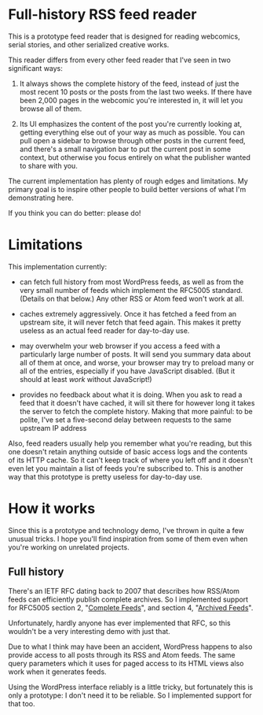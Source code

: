 Full-history RSS feed reader
============================

This is a prototype feed reader that is designed for reading webcomics,
serial stories, and other serialized creative works.

This reader differs from every other feed reader that I've seen in two
significant ways:

1. It always shows the complete history of the feed, instead of just the
   most recent 10 posts or the posts from the last two weeks. If there
   have been 2,000 pages in the webcomic you're interested in, it will
   let you browse all of them.

2. Its UI emphasizes the content of the post you're currently looking
   at, getting everything else out of your way as much as possible. You
   can pull open a sidebar to browse through other posts in the current
   feed, and there's a small navigation bar to put the current post in
   some context, but otherwise you focus entirely on what the publisher
   wanted to share with you.

The current implementation has plenty of rough edges and limitations. My
primary goal is to inspire other people to build better versions of what
I'm demonstrating here.

If you think you can do better: please do!


Limitations
===========

This implementation currently:

- can fetch full history from most WordPress feeds, as well as from the
  very small number of feeds which implement the RFC5005 standard.
  (Details on that below.) Any other RSS or Atom feed won't work at all.

- caches extremely aggressively. Once it has fetched a feed from an
  upstream site, it will never fetch that feed again. This makes it
  pretty useless as an actual feed reader for day-to-day use.

- may overwhelm your web browser if you access a feed with a
  particularly large number of posts. It will send you summary data
  about all of them at once, and worse, your browser may try to preload
  many or all of the entries, especially if you have JavaScript
  disabled. (But it should at least _work_ without JavaScript!)

- provides no feedback about what it is doing. When you ask to read a
  feed that it doesn't have cached, it will sit there for however long
  it takes the server to fetch the complete history. Making that more
  painful: to be polite, I've set a five-second delay between requests
  to the same upstream IP address

Also, feed readers usually help you remember what you're reading, but
this one doesn't retain anything outside of basic access logs and the
contents of its HTTP cache. So it can't keep track of where you left off
and it doesn't even let you maintain a list of feeds you're subscribed
to. This is another way that this prototype is pretty useless for
day-to-day use.


How it works
============

Since this is a prototype and technology demo, I've thrown in quite a
few unusual tricks. I hope you'll find inspiration from some of them
even when you're working on unrelated projects.

Full history
------------

There's an IETF RFC dating back to 2007 that describes how RSS/Atom
feeds can efficiently publish complete archives. So I implemented
support for RFC5005 section 2, "[Complete Feeds][]", and section 4,
"[Archived Feeds][]".

[Complete Feeds]: https://tools.ietf.org/html/rfc5005#section-2
[Archived Feeds]: https://tools.ietf.org/html/rfc5005#section-4

Unfortunately, hardly anyone has ever implemented that RFC, so this
wouldn't be a very interesting demo with just that.

Due to what I think may have been an accident, WordPress happens to also
provide access to all posts through its RSS and Atom feeds. The same
query parameters which it uses for paged access to its HTML views also
work when it generates feeds.

Using the WordPress interface reliably is a little tricky, but
fortunately this is only a prototype: I don't need it to be reliable. So
I implemented support for that too.
